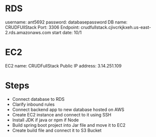 # RDS

username: ant5692
password: databasepassword
DB name: CRUDFUllStack
Port: 3306
Endpoint: crudfullstack.cjivcrkjkxeh.us-east-2.rds.amazonaws.com
start date: 10/1

# EC2

EC2 name: CRUDFullStack
Public IP address: 3.14.251.109

# Steps

- Connect database to RDS
- Clarify inbound rules
- Connect backend app to new database hosted on AWS
- Create EC2 instance and connect to it using SSH
- Install JDK if java or npm if Node
- Build spring boot project into Jar file and move it to EC2
- Create build file and connect it to S3 Bucket